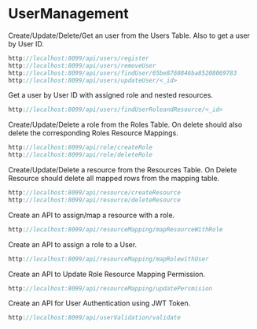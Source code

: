 # UserManagement

Create/Update/Delete/Get an user from the Users Table. Also to get a user by User ID.
```javascript
http://localhost:8099/api/users/register
http://localhost:8099/api/users/removeUser
http://localhost:8099/api/users/findUser/65be8768846ba85208069783
http://localhost:8099/api/users/updateUser/<_id>

```

Get a user by User ID with assigned role and nested resources.

```javascript
http://localhost:8099/api/users/findUserRoleandResource/<_id>
```

Create/Update/Delete a role from the Roles Table. On delete should also delete the corresponding Roles Resource Mappings.
```javascript
http://localhost:8099/api/role/createRole
http://localhost:8099/api/role/deleteRole
```
Create/Update/Delete a resource from the Resources Table. On Delete Resource should delete all mapped rows from the mapping table.
```javascript
http://localhost:8099/api/resource/createResource
http://localhost:8099/api/resource/deleteResource
```
Create an API to assign/map a resource with a role.
```javascript
http://localhost:8099/api/resourceMapping/mapResourceWithRole
```
Create an API to assign a role to a User.
```javascript
http://localhost:8099/api/resourceMapping/mapRolewithUser
```
Create an API to Update Role Resource Mapping Permission.
```javascript
http://localhost:8099/api/resourceMapping/updatePersmision
```
Create an API for User Authentication using JWT Token.
```javascript
http://localhost:8099/api/userValidation/validate
```
